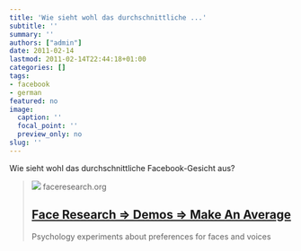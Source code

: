 ```yaml
---
title: 'Wie sieht wohl das durchschnittliche ...'
subtitle: ''
summary: ''
authors: ["admin"]
date: 2011-02-14
lastmod: 2011-02-14T22:44:18+01:00
categories: []
tags:
- facebook
- german
featured: no
image:
  caption: ''
  focal_point: ''
  preview_only: no
slug: ''
---
```

Wie sieht wohl das durchschnittliche Facebook-Gesicht aus?
> [![](/images/bg/female_mx.png)](http://www.faceresearch.org/demos/average)
> faceresearch.org
> ## [Face Research ⇒ Demos ⇒ Make An Average](http://www.faceresearch.org/demos/average)
>
>Psychology experiments about preferences for faces and voices


